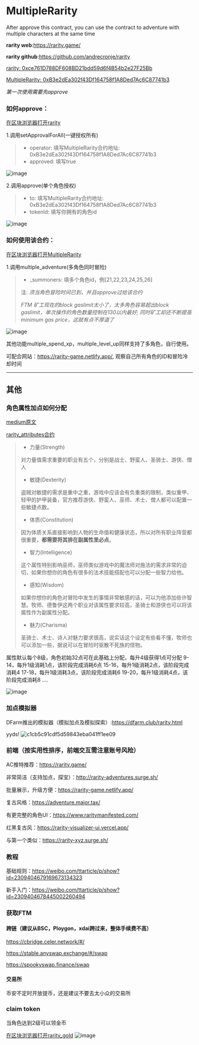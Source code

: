 # MultipleRarity
After approve this contract, you can use the contract to adventure with multiple characters at the same time

**rarity web**:https://rarity.game/

**rarity github**:https://github.com/andrecronje/rarity

[rarity: 0xce761D788DF608BD21bdd59d6f4B54b2e27F25Bb](https://ftmscan.com/address/0xce761d788df608bd21bdd59d6f4b54b2e27f25bb#code)



[MultipleRarity: 0xB3e2dEa302f43Df164758f1A8Ded7Ac6C87741b3](https://ftmscan.com/address/0xB3e2dEa302f43Df164758f1A8Ded7Ac6C87741b3#code)



*第一次使用需要先approve*
### 如何approve：
[在区块浏览器打开rarity](https://ftmscan.com/address/0xce761d788df608bd21bdd59d6f4b54b2e27f25bb#writeContract)

1.调用setApprovalForAll(一键授权所有)
> * operator: 填写MultipleRarity合约地址: 0xB3e2dEa302f43Df164758f1A8Ded7Ac6C87741b3
> * approved: 填写true

![image](https://user-images.githubusercontent.com/20993492/132617874-214bb754-c480-4779-9f38-27930f9fddc6.png)

2.调用approve(单个角色授权)
> * to: 填写MultipleRarity合约地址: 0xB3e2dEa302f43Df164758f1A8Ded7Ac6C87741b3
> * tokenId: 填写你拥有的角色id

![image](https://user-images.githubusercontent.com/20993492/132502933-8f3f048c-8500-4bea-96bc-3353f22ef8ad.png)



### 如何使用该合约：
[在区块浏览器打开MultipleRarity](https://ftmscan.com/address/0xb3e2dea302f43df164758f1a8ded7ac6c87741b3#writeContract)

1.调用multiple_adventure(多角色同时冒险)
> * _summoners: 填多个角色id，例[21,22,23,24,25,26]
> 
> 注: *须当角色冒险时间已到，并且approve过给该合约*
> 
> *FTM 矿工现在的block gaslimit太小了，太多角色容易超出block gaslimit，单次操作的角色数量控制在130以内最好; 同时矿工却还不断提高 minimum gas price，这就有点不厚道了*
  


![image](https://user-images.githubusercontent.com/20993492/132503821-be600618-4e33-453b-84bd-c7750465a85e.png)

其他功能multiple_spend_xp，multiple_level_up同样支持了多角色，自行使用。

可配合网站：https://rarity-game.netlify.app/, 观察自己所有角色的ID和冒险冷却时间



------

## 其他
### 角色属性加点如何分配

[medium原文](https://andrecronje.medium.com/rarity-attributes-19ff3cd457c8)

[rarity_attributes合约](https://ftmscan.com/address/0xb5f5af1087a8da62a23b08c00c6ec9af21f397a1)

> * 力量(Strength)
> 
> 对力量值需求重要的职业有五个，分别是战士、野蛮人、圣骑士、游侠、僧人
> 
> * 敏捷(Dexterity)
> 
> 盗贼对敏捷的需求是重中之重，游戏中应该会有负重类的限制，类似重甲、轻甲的护甲装备，官方推荐游侠、野蛮人、巫师、术士、僧人都可以配置一些敏捷点数。
> 
> * 体质(Constitution)
> 
> 因为体质关系直接影响到人物的生命值和健康状态，所以对所有职业阵营都很重要，**都需要将其排在副属性里必点**。
> 
> * 智力(Intelligence)
> 
> 这个属性特别影响巫师，巫师类似游戏中的魔法师对施法的需求非常的迫切，如果你想你的角色有很多的法术技能搭配也可以分配一些智力给他。
> 
> * 感知(Wisdom)
> 
> 如果你想你的角色对冒险中发生的事情非常敏感的话，可以为他添加些许智慧。牧师、德鲁伊这两个职业对该属性要求较高，圣骑士和游侠也可以将该属性作为副属性分配。
> 
> * 魅力(Charisma)
> 
> 圣骑士、术士、诗人对魅力要求很高，说实话这个设定有些看不懂，牧师也可以添加一些，据说可以在冒险时驱散不死族的怪物。

属性默认每个8级，角色初始32点可在此基础上分配，每升4级获得1点可分配
9-14，每升1级消耗1点，该阶段完成消耗6点
15-16，每升1级消耗2点，该阶段完成消耗4
17-18，每升1级消耗3点，该阶段完成消耗6
19-20，每升1级消耗4点，该阶段完成消耗8
....

![image](https://user-images.githubusercontent.com/20993492/132832050-4f893437-89e8-47f7-8977-2cb44b3b2ab2.png)




### 加点模拟器
DFarm推出的模拟器（模拟加点及模拟探索）:https://dfarm.club/rarity.html

yyds!
![c1cb5c91cdf5d59843eba041ff1ee09](https://user-images.githubusercontent.com/20993492/132671153-4983bb11-aa17-4436-8bad-e549c133d5e4.png)



### 前端（按实用性排序，前端交互需注意账号风险）

  AC推特推荐：https://rarity.game/

  非常简洁（支持加点，探宝）：http://rarity-adventures.surge.sh/

  批量展示，升级方便：https://rarity-game.netlify.app/

  复古风格：https://adventure.major.tax/

  有更完整的角色UI：https://www.raritymanifested.com/

  红黑复古风：https://rarity-visualizer-ui.vercel.app/

  与第一个类似：https://rarity-xyz.surge.sh/


### 教程

  基础规则：https://weibo.com/ttarticle/p/show?id=2309404679169673134323

  新手入门：https://weibo.com/ttarticle/p/show?id=2309404678445002260494


### 获取FTM

#### 跨链（建议从BSC，Ploygon，xdai跨过来，整体手续费不高）

  https://cbridge.celer.network/#/
  
  https://stable.anyswap.exchange/#/swap
  
  https://spookyswap.finance/swap

#### 交易所

  币安不定时开放提币，还是建议不要去太小众的交易所

### claim token
当角色达到2级可以领金币

[在区块浏览器打开rarity_gold](https://ftmscan.com/address/0x2069B76Afe6b734Fb65D1d099E7ec64ee9CC76B2#writeContract)
![image](https://user-images.githubusercontent.com/20993492/132827633-68807f22-cbdc-473b-a0bc-7be80d76c61e.png)

